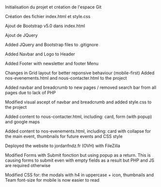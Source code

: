 Initialisation du projet et création de l'espace Git

Création des fichier index.html et style.css

Ajout de Bootstrap v5.0 dans index.html

Ajout de JQuery

Added JQuery and Bootstrap files to .gitignore 

Added Navbar and Logo to Header

Added Footer with newsletter and footer Menu

Changes in Grid layout for better reponsive behaviour (mobile-first)
Added nos-evenements.html and nous-contacter.html to the project

Added navbar and breadcrumb to new pages / removed search bar from all pages due to lack of PHP

Modified visual ascept of navbar and breadcrumb and added style.css to the project

Added content to nous-contacter.html, including: card, form (with popup) and google maps

Added content to nos-evenements.html, including: card with collapse for the main event, thumbnails for future events and CSS style 

Deployed the website to jordanfndz.fr (OVH) with FileZilla 

Modified Forms with Submit fonction but using popup as a return. This is causing forms to submit even with empty fields as a result but PHP and JS are required otherwise

Modified CSS for: the modals with h4 in uppercase + icon, thumbnails and Team font-size for mobile is now easier to read
